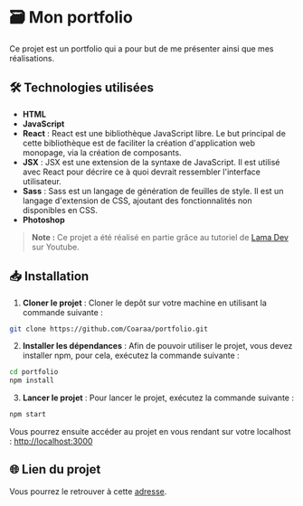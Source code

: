 # 🗃️ Mon portfolio 

Ce projet est un portfolio qui a pour but de me présenter ainsi que mes réalisations.

## 🛠️ Technologies utilisées

- **HTML** 
- **JavaScript**
- **React** : React est une bibliothèque JavaScript libre. Le but principal de cette bibliothèque est de faciliter la création d'application web monopage, via la création de composants.
- **JSX** : JSX est une extension de la syntaxe de JavaScript. Il est utilisé avec React pour décrire ce à quoi devrait ressembler l'interface utilisateur.
- **Sass** : Sass est un langage de génération de feuilles de style. Il est un langage d'extension de CSS, ajoutant des fonctionnalités non disponibles en CSS.
- **Photoshop** 

> **Note :** Ce projet a été réalisé en partie grâce au tutoriel de [Lama Dev](https://youtu.be/CHGHuF24Cjw?si=bld4bAzcBo-h8y4p) sur Youtube.

## 📥 Installation

1. **Cloner le projet** : Cloner le depôt sur votre machine en utilisant la commande suivante :

```bash
git clone https://github.com/Coaraa/portfolio.git
```

2. **Installer les dépendances** : Afin de pouvoir utiliser le projet, vous devez installer npm, pour cela, exécutez la commande suivante :

```bash
cd portfolio
npm install
```

3. **Lancer le projet** : Pour lancer le projet, exécutez la commande suivante :

```bash
npm start
```
Vous pourrez ensuite accéder au projet en vous rendant sur votre localhost : [http://localhost:3000](http://localhost:3000)

## 🌐 Lien du projet

Vous pourrez le retrouver à cette [adresse](https://sithidej-clara.fr/).

